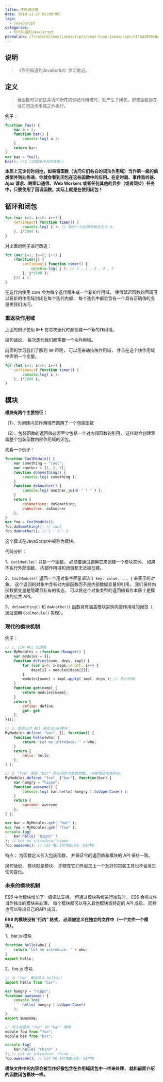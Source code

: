 ```yaml
---
title: 作用域闭包
date: 2019-11-27 00:00:00
tags: 
  - javaScript
categories: 
  - 你不知道的JavaScript
permalink: /frontend/base/javascript/donot-know-javascript/c44a3199658d6/
---
```


## 说明

> 《你不知道的JavaScript》学习笔记。

## 定义

> 当函数可以记住并访问所在的词法作用域时，就产生了闭包，即使函数是在当前词法作用域之外执行。

例子：

```js
function foo() {
    var a = 2;
    function bar() {
        console.log( a );
    }
    return bar;
}
var baz = foo();
baz(); //2 (这就是闭包的效果。)
```

**本质上无论何时何地，如果将函数（访问它们各自的词法作用域）当作第一级的值类型并到处传递，你就会看到闭包在这些函数中的应用。在定时器、事件监听器、Ajax 请求、跨窗口通信、Web Workers 或者任何其他的异步（或者同步）任务中，只要使用了回调函数，实际上就是在使用闭包！**

## 循环和闭包

```js
for (var i=1; i<=5; i++) {
    setTimeout( function timer() {
        console.log( i ); // 每秒一次的频率输出五次 6。
    }, i*1000 );
}
```

对上面的例子进行改造：

```js
for (var i=1; i<=5; i++) {
    (function(j) {
        setTimeout( function timer() {
            console.log( j ); // 1 , 2 , 3 , 4 , 5
        }, j*1000 );
    })( i );
}
```

在迭代内使用 `IIFE` 会为每个迭代都生成一个新的作用域， 使得延迟函数的回调可以将新的作用域封闭在每个迭代内部， 每个迭代中都会含有一个具有正确值的变量供我们访问。

### 重返块作用域

上面的例子使用 IIFE 在每次迭代时都创建一个新的作用域。

换句话说， 每次迭代我们都需要一个块作用域。

前面的学习我们了解到 let 声明， 可以用来劫持块作用域， 并且在这个块作用域中声明一个变量。

```js
for (let i=1; i<=5; i++) {
    setTimeout( function timer() {
        console.log( i );
    }, i*1000 );
}
```

## 模块

**模块有两个主要特征：**

（1）、为创建内部作用域而调用了一个包装函数

（2）、包装函数的返回值必须至少包括一个对内部函数的引用， 这样就会创建涵盖整个包装函数内部作用域的闭包。

先看一个例子：

```js
function CoolModule() {
    var something = "cool";
    var another = [1, 2, 3];
    function doSomething() {
        console.log( something );
    }
    function doAnother() {
        console.log( another.join( " ! " ) );
    }
    return {
        doSomething: doSomething,
        doAnother: doAnother
    };
}
var foo = CoolModule();
foo.doSomething(); // cool
foo.doAnother(); // 1 ! 2 ! 3
```

这个模式在JavaScript中被称为模块。

代码分析：

1、`CoolModule()` 只是一个函数， 必须要通过调用它来创建一个模块实例。 如果不执行外部函数， 内部作用域和闭包都无法被创建。

2、`CoolModule()` 返回一个用对象字面量语法 `{ key: value, ... }` 来表示的对象。 这个返回的对象中含有对内部函数而不是内部数据变量的引用。 我们保持内部数据变量是隐藏且私有的状态。 可以将这个对象类型的返回值看作本质上是模块的公共 API。

3、`doSomething()` 和 `doAnother()` 函数具有涵盖模块实例内部作用域的闭包（ 通过调用 `CoolModule()` 实现）。

### 现代的模块机制

例子：

```js
// 1、公共 API 的函数
var MyModules = (function Manager() {
    var modules = {};
    function define(name, deps, impl) {
        for (var i=0; i<deps.length; i++) {
            deps[i] = modules[deps[i]];
        }
        modules[name] = impl.apply( impl, deps ); // 核心代码
    }
    function get(name) {
        return modules[name];
    }
    return {
        define: define,
        get: get
    };
})();

// 2、使用公共 API 来定义bar模块：
MyModules.define( "bar", [], function() {
    function hello(who) {
        return "Let me introduce: " + who;
    }
    return {
        hello: hello
    };
} );

// 3、"foo" 接受 "bar" 的示例作为依赖参数， 并能相应地使用它。
MyModules.define( "foo", ["bar"], function(bar) {
    var hungry = "hippo";
    function awesome() {
        console.log( bar.hello( hungry ).toUpperCase() );
    }
    return {
        awesome: awesome
    };
} );

var bar = MyModules.get( "bar" );
var foo = MyModules.get( "foo" );
console.log(
    bar.hello( "hippo" )
); // Let me introduce: hippo
foo.awesome(); // LET ME INTRODUCE: HIPPO
```

特点： 为函数定义引入包装函数， 并保证它的返回值和模块的 API 保持一致。

换句话说， 模块就是模块， 即使在它们外层加上一个友好的包装工具也不会发生任何变化。

### 未来的模块机制

ES6 中为模块增加了一级语法支持。 但通过模块系统进行加载时， ES6 会将文件当作独立的模块来处理。 每个模块都可以导入其他模块或特定的 API 成员， 同样也可以导出自己的API 成员。

**ES6 的模块没有“行内” 格式， 必须被定义在独立的文件中（一个文件一个模块）。**

1、bar.js 模块

```js
function hello(who) {
    return "Let me introduce: " + who;
}
export hello;
```

2、foo.js 模块

```js
// 从 "bar" 模块导入 hello()
import hello from "bar";

var hungry = "hippo";
function awesome() {
    console.log(
        hello( hungry ).toUpperCase()
    );
}
export awesome;
```

```js
// 导入完整的 "foo" 和 "bar" 模块
module foo from "foo";
module bar from "bar";

console.log(
    bar.hello( "rhino" )
); // Let me introduce: rhino
foo.awesome(); // LET ME INTRODUCE: HIPPO
```

**模块文件中的内容会被当作好像包含在作用域闭包中一样来处理， 就和前面介绍的函数闭包模块一样。**
